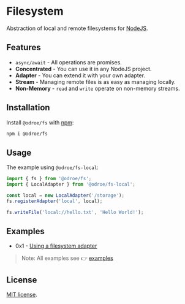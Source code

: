 # Filesystem

Abstraction of local and remote filesystems for [NodeJS](https://nodejs.org/).

## Features

- `async/await` - All operations are promises.
- **Concentrated** - You can use it in any NodeJS project.
- **Adapter** - You can extend it with your own adapter.
- **Stream** - Managing remote files is as easy as managing locally.
- **Non-Memory** - `read` and `write` operate on non-memory streams.

## Installation

Install `@odroe/fs` with [npm](https://www.npmjs.com/):

```sh
npm i @odroe/fs
```

## Usage

The example using `@odroe/fs-local`:

```ts
import { fs } from '@odroe/fs';
import { LocalAdapter } from '@odroe/fs-local';

const local = new LocalAdapter('/storage');
fs.registerAdapter('local', local);

fs.writeFile('local://hello.txt', 'Hello World!');
```

## Examples

- 0x1 - [Using a filesystem adapter](https://github.com/odroe/fs/tree/main/examples/0.using_fs_adapter)

> Note: All examples see 👉 [examples](https://github.com/odroe/fs/tree/main/examples)

## License

[MIT license](LICENSE).

